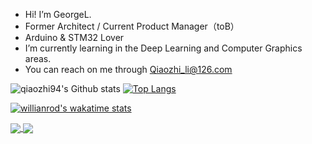 - Hi! I’m GeorgeL.
- Former Architect / Current Product Manager（toB）
- Arduino & STM32 Lover
- I’m currently learning in the Deep Learning and Computer Graphics areas.
- You can reach on me through Qiaozhi_li@126.com

<!---
Qiaozhi94/Qiaozhi94 is a ✨ special ✨ repository because its `README.md` (this file) appears on your GitHub profile.
You can click the Preview link to take a look at your changes.
--->
![qiaozhi94's Github stats](https://github-readme-stats.vercel.app/api?username=qiaozhi94&show_icons=true&count_private=true)
[![Top Langs](https://github-readme-stats.vercel.app/api/top-langs/?username=qiaozhi94&layout=compact)](https://github.com/anuraghazra/github-readme-stats)


[![willianrod's wakatime stats](https://github-readme-stats.vercel.app/api/wakatime?username=qiaozhi94)](https://github.com/anuraghazra/github-readme-stats)

<a href="https://github.com/qiaozhi94/github-readme-stats">
  <img align="center" src="https://github-readme-stats.vercel.app/api/pin/?username=qiaozhi94&repo=github-readme-stats" />
</a>
<a href="https://github.com/qiaozhi94/convoychat">
  <img align="center" src="https://github-readme-stats.vercel.app/api/pin/?username=qiaozhi94&repo=convoychat" />
</a>
